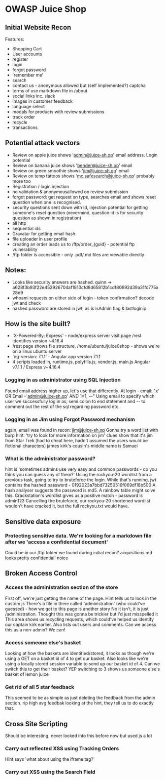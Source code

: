 # OWASP Juice Shop

## Initial Website Recon
Features: 
- Shopping Cart
- User accounts
- register
- login
- forgot password
- 'remember me'
- search
- contact us - anonymous allowed but (self implemented?) captcha 
- terms of use markdown file in /about
- social links inc. slack
- images in customer feedback
- language select
- modals for products with review submissions
- track order
- recycle
- transactions


## Potential attack vectors
- Review on apple juice shows 'admin@juice-sh.op' email address. Login potential
- Review on banana juice shows 'bender@juice-sh.op' email
- Review on green smoothie shows 'jim@juice-sh.op' email
- Review on temp tattoos shows 'mc.safesearch@juice-sh.op'
probably more too
- Registration / login injection
- no validation & anonymousallowed on review submission
- forgot password: get request on type, searches email and shows reset question when one is recognised.
- security questions sent down with id, injection potential for getting someone's reset question
 (nevermind, question id is for security question as shown in registration)
- all http
- sequential ids
- Gravatar for getting email hash
- file uploader in user profile
- creating an order leads us to /ftp/order_{guid} - potential ftp vulnerability
- /ftp folder is accessible - only .pdf/.md files are viewable directly


## Notes:
- Looks like security answers are hashed. quinn -> a628f3b93f22e452926704af1810cfd8d65812b1cdf80992d39a31fc775a28e9
- whoami requests on either side of login - token confirmation? decode jwt and check
- hashed password are stored in jwt, as is isAdmin flag & lastloginip

## How is the site built?
- 'X-Powered-By: Express' - node/express server
  visit page /rest identifies version ~4.16.4
- /rest page shows file structure, /home/ubuntu/juice0shop - shows we're on a linux ubuntu server
- 'ng-version: 7.1.1' - Angular app version 7.1.1
- 4 scripts loaded in, runtime.js, polyfills.js, vendor.js, main.js
Angular v7.1.1 / Express v~4.16.4
 

### Logging in as administrator using SQL Injection
Found email address higher up, let's use that differently.
At login - 
email: "x' OR Email='admin@juice-sh.op' AND 1=1; --"
Using email to specify which user we successfully log in as, semi colon to end statement and -- to comment out the rest of the sql regarding password etc.

### Logging in as Jim using Forgot Password mechanism
again, email was found in recon: jim@juice-sh.op
Gonna try a word list with burp 
hint: 'try to look for more information on jim'
clues show that it's jim from Star Trek (had to cheat here, hadn't assumed the users would be fictional characters)
james kirk's cousin's middle name is Samuel

### What is the administrator password? 
hint is 'sometimes admins use very easy and common passwords - do you think you can guess any of them?'
Using the rockyou-20 wordlist from a previous task, going to try to bruteforce the login.
While that's running, jwt contains the hashed password - 0192023a7bbd73250516f069df18b500
A hash analyser suggests the password is md5. A rainbow table might solve this.
Crackstation's wordlist gives us a positive match - password is admin123
Cancelling the bruteforce, our rockyou-20 shortened wordlist wouldn't have cracked it, but the full rockyou.txt would have.

## Sensitive data exposure

### Protecting sensitive data. We're looking for a markdown file after we 'access a confidential document'
Could be in our /ftp folder we found during initial recon?
acquisitions.md looks pretty confidential!
noice

## Broken Access Control

### Access the administration section of the store
First off, we're just getting the name of the page. Hint tells us to look in the custom js
There's a file in there called 'administration' (who could've guessed) - how we get to this page is another story
No it isn't, it is just /administration. Thought this was gonna be trickier but I'd just misspelled it
This area shows us recycling requests, which could've helped us identify our captain kirk earlier.
Also lists out users and comments.
Can we access this as a non-admin? We can!

### Access someone else's basket
Looking at how the baskets are identified/stored, it looks as though we're using a GET on a basket id of 4 to get our basket.
Also looks like we're using a locally stored session variable to send up our basket id of 4. 
Can we switch this to get their basket? YEP switching to 3 shows us someone else's basket of lemon juice


### Get rid of all 5 star feedback
This seemed to be as simple as just deleting the feedback from the admin section. rip high avg feedbak
looking at the hint, they tell us to do exactly that.

## Cross Site Scripting
Should be interesting, never looked into this before now but used js a lot

### Carry out reflected XSS using Tracking Orders
Hint says 'what about using the iframe tag?'

### Carry out XSS using the Search Field

